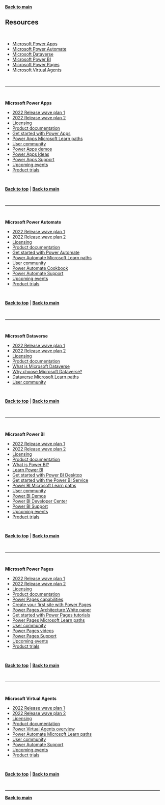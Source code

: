<a id="top" />

<br/>


**[Back to main](./README.md)**

## Resources

<br>

* [Microsoft Power Apps](#power_apps)
* [Microsoft Power Automate](#power_automate)
* [Microsoft Dataverse](#dataverse)
* [Microsoft Power BI](#power_bi)
* [Microsoft Power Pages](#power_pages)
* [Microsoft Virtual Agents](#power_virtualagents)


<br/>

---

<a id="power_apps" />

<br/>


**Microsoft Power Apps**

- [2022 Release wave plan 1](https://aka.ms/Plan/2022RW1/PowerApps)
- [2022 Release wave plan 2](https://aka.ms/Plan/2022RW2/PowerApps)
- [Licensing](https://aka.ms/Licensing/PowerApps)
- [Product documentation](https://learn.microsoft.com/en-us/power-apps/)
- [Get started with Power Apps](https://learn.microsoft.com/en-us/learn/modules/get-started-with-powerapps/)
- [Power Apps Microsoft Learn paths](https://learn.microsoft.com/en-us/learn/browse/?products=power-apps&resource_type=learning%20path)
- [User community](https://aka.ms/Community/PowerApps)
- [Power Apps demos](https://powerapps.microsoft.com/en-us/demo/)
- [Power Apps Ideas](https://powerusers.microsoft.com/t5/Power-Apps-Ideas/idb-p/PowerAppsIdeas)
- [Power Apps Support](https://powerapps.microsoft.com/en-us/support/)
- [Upcoming events](https://aka.ms/Events/PowerApps)
- [Product trials](https://aka.ms/Trials/PowerApps)

<br/>

[**Back to top**](#top) | [**Back to main**](README.md)

<br/>

---

<a id="power_automate" />

<br/>


**Microsoft Power Automate**

- [2022 Release wave plan 1](https://aka.ms/Plan/2022RW1/PowerAutomate)
- [2022 Release wave plan 2](https://aka.ms/Plan/2022RW2/PowerAutomate)
- [Licensing](https://aka.ms/Licensing/PowerAutomate)
- [Product documentation](https://learn.microsoft.com/en-us/power-automate/)
- [Get started with Power Automate](https://learn.microsoft.com/en-us/power-automate/getting-started)
- [Power Automate Microsoft Learn paths](https://learn.microsoft.com/en-us/training/browse/?expanded=power-platform&resource_type=learning%20path&products=power-automate)
- [User community](https://aka.ms/Community/PowerAutomate)
- [Power Automate Cookbook](https://powerusers.microsoft.com/t5/Power-Automate-Cookbook/bd-p/MPA_Cookbook)
- [Power Automate Support](https://powerautomate.microsoft.com/en-us/support/)
- [Upcoming events](https://aka.ms/Events/PowerAutomate)
- [Product trials](https://aka.ms/Trials/PowerAutomate)

<br/>

[**Back to top**](#top) | [**Back to main**](README.md)

<br/>

---

<a id="dataverse" />

<br/>


**Microsoft Dataverse**

- [2022 Release wave plan 1](https://learn.microsoft.com/en-us/power-platform-release-plan/2022wave1/data-platform/)
- [2022 Release wave plan 2](https://learn.microsoft.com/en-us/power-platform-release-plan/2022wave2/data-platform/)
- [Licensing](https://learn.microsoft.com/en-us/power-platform/admin/pricing-billing-skus)
- [Product documentation](https://learn.microsoft.com/en-us/power-apps/maker/data-platform/)
- [What is Microsoft Dataverse](https://learn.microsoft.com/en-us/power-apps/maker/data-platform/data-platform-intro)
- [Why choose Microsoft Dataverse?](https://learn.microsoft.com/en-us/power-apps/maker/data-platform/why-dataverse-overview)
- [Dataverse Microsoft Learn paths](https://learn.microsoft.com/en-us/training/browse/?expanded=power-platform&products=common-data-service&resource_type=learning%20path)
- [User community](https://aka.ms/Community/dataverse)



<br/>

[**Back to top**](#top) | [**Back to main**](README.md)

<br/>

---

<a id="power_bi" />

<br/>


**Microsoft Power BI**

- [2022 Release wave plan 1](https://aka.ms/Plan/2022RW1/PowerBI)
- [2022 Release wave plan 2](https://aka.ms/Plan/2022RW2/PowerBI)
- [Licensing](https://aka.ms/Licensing/PowerBI)
- [Product documentation](https://learn.microsoft.com/en-us/power-bi/)
- [What is Power BI?](https://learn.microsoft.com/en-us/power-bi/power-bi-overview)
- [Learn Power BI](https://powerbi.microsoft.com/en-us/learning/)
- [Get started with Power BI Desktop](https://learn.microsoft.com/en-us/power-bi/desktop-getting-started)
- [Get started with the Power BI Service](https://learn.microsoft.com/en-us/power-bi/service-get-started)
- [Power BI Microsoft Learn paths](https://learn.microsoft.com/en-us/training/browse/?expanded=power-platform&resource_type=learning%20path&products=power-bi)
- [User community](https://aka.ms/Community/PowerBI)
- [Power BI Demos](https://powerbi.microsoft.com/en-us/demo)
- [Power BI Developer Center](https://powerbi.microsoft.com/en-us/developers/)
- [Power BI Support](https://powerbi.microsoft.com/en-us/support/)
- [Upcoming events](https://aka.ms/Events/PowerBI)
- [Product trials](https://aka.ms/Trials/PowerBI)

<br/>

[**Back to top**](#top) | [**Back to main**](README.md)

<br/>

---


<a id="power_pages" />

<br/>


**Microsoft Power Pages**

- [2022 Release wave plan 1](https://aka.ms/Plan/2022RW1/PowerPages)
- [2022 Release wave plan 2](https://aka.ms/Plan/2022RW2/PowerPages)
- [Licensing](https://aka.ms/Licensing/PowerApps)
- [Product documentation](https://learn.microsoft.com/en-us/power-pages/)
- [Power Pages capabilities](https://learn.microsoft.com/en-us/power-pages/capabilities)
- [Create your first site with Power Pages](https://learn.microsoft.com/en-us/power-pages/getting-started/create-manage)
- [Power Pages Architecture White paper](https://aka.ms/PowerPagesArchitecture)
- [Get started with Power Pages tutorials](https://learn.microsoft.com/en-us/power-pages/getting-started/tutorial-overview)
- [Power Pages Microsoft Learn paths](https://learn.microsoft.com/en-us/training/browse/?expanded=power-platform&resource_type=learning%20path&products=power-pages)
- [User community](https://aka.ms/Community/PowerPages)
- [Power Pages videos](https://learn.microsoft.com/en-us/power-pages/training-videos/)
- [Power Pages Support](https://powerpages.microsoft.com/en-us/support/)
- [Upcoming events](https://aka.ms/Events/PowerPages)
- [Product trials](https://aka.ms/Trials/PowerPages)

<br/>

[**Back to top**](#top) | [**Back to main**](README.md)

<br/>

---

<a id="power_virtualagents" />

<br/>


**Microsoft Virtual Agents**

- [2022 Release wave plan 1](https://aka.ms/Plan/2022RW1/PowerVirtualAgents)
- [2022 Release wave plan 2](https://aka.ms/Plan/2022RW2/PowerVirtualAgents)
- [Licensing](https://aka.ms/Licensing/PowerVirtualAgents)
- [Product documentation](https://learn.microsoft.com/en-us/power-virtual-agents/)
- [Power Virtual Agents overview](https://learn.microsoft.com/en-us/power-virtual-agents/fundamentals-what-is-power-virtual-agents)
- [Power Automate Microsoft Learn paths](https://learn.microsoft.com/en-us/training/browse/?expanded=power-platform&resource_type=learning%20path&products=power-virtual-agents)
- [User community](https://aka.ms/Community/PowerVirtualAgents)
- [Power Automate Support](https://powervirtualagents.microsoft.com/en-us/support/)
- [Upcoming events](https://aka.ms/Events/PowerVirtualAgents)
- [Product trials](https://aka.ms/Trials/PowerVirtualAgents)

<br/>

[**Back to top**](#top) | [**Back to main**](README.md)

<br/>



------

**[Back to main](./README.md)**

